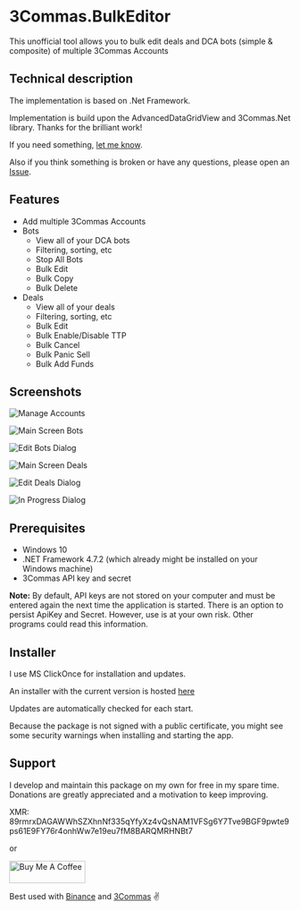 # 3Commas.BulkEditor

This unofficial tool allows you to bulk edit deals and DCA bots (simple & composite) of multiple 3Commas Accounts


## Technical description

The implementation is based on .Net Framework.

Implementation is build upon the AdvancedDataGridView and 3Commas.Net library. Thanks for the brilliant work!

If you need something, [let me know](https://github.com/MarcDrexler/3Commas.BulkEditor/issues).

Also if you think something is broken or have any questions, please open an [Issue](https://github.com/MarcDrexler/3Commas.BulkEditor/issues).


## Features

- Add multiple 3Commas Accounts
- Bots
  - View all of your DCA bots
  - Filtering, sorting, etc
  - Stop All Bots
  - Bulk Edit
  - Bulk Copy
  - Bulk Delete
- Deals
  - View all of your deals
  - Filtering, sorting, etc
  - Bulk Edit
  - Bulk Enable/Disable TTP
  - Bulk Cancel
  - Bulk Panic Sell
  - Bulk Add Funds

## Screenshots

![Manage Accounts](https://github.com/MarcDrexler/3Commas.BulkEditor/blob/master/screenshots/ManageAccounts.png)

![Main Screen Bots](https://github.com/MarcDrexler/3Commas.BulkEditor/blob/master/screenshots/MainscreenBots.png)

![Edit Bots Dialog](https://github.com/MarcDrexler/3Commas.BulkEditor/blob/master/screenshots/EditBotsDialog.png)

![Main Screen Deals](https://github.com/MarcDrexler/3Commas.BulkEditor/blob/master/screenshots/MainscreenDeals.png)

![Edit Deals Dialog](https://github.com/MarcDrexler/3Commas.BulkEditor/blob/master/screenshots/EditDealsDialog.png)

![In Progress Dialog](https://github.com/MarcDrexler/3Commas.BulkEditor/blob/master/screenshots/InProgress.png)

## Prerequisites

- Windows 10
- .NET Framework 4.7.2 (which already might be installed on your Windows machine)
- 3Commas API key and secret

**Note:** By default, API keys are not stored on your computer and must be entered again the next time the application is started. There is an option to persist ApiKey and Secret. However, use is at your own risk. Other programs could read this information.

## Installer

I use MS ClickOnce for installation and updates.

An installer with the current version is hosted [here](https://marcdrexler.blob.core.windows.net/bulkeditor/BulkEditor.application)

Updates are automatically checked for each start.

Because the package is not signed with a public certificate, you might see some security warnings when installing and starting the app.

## Support

I develop and maintain this package on my own for free in my spare time.
Donations are greatly appreciated and a motivation to keep improving.

XMR: 89rmrxDAGAWWhSZXhnNf335qYfyXz4vQsNAM1VFSg6Y7Tve9BGF9pwte9ps61E9FY76r4onhWw7e19eu7fM8BARQMRHNBt7

or

<a href="https://www.buymeacoffee.com/marcdrexler" target="_blank"><img width="136" height="40" src="https://cdn.buymeacoffee.com/buttons/v2/default-orange.png" alt="Buy Me A Coffee" style="height: 40px !important;width: 136px !important;" ></a>

Best used with [Binance](https://www.binance.com/en/register?ref=37132298) and [3Commas](https://3commas.io/?c=tc240413) :v:

